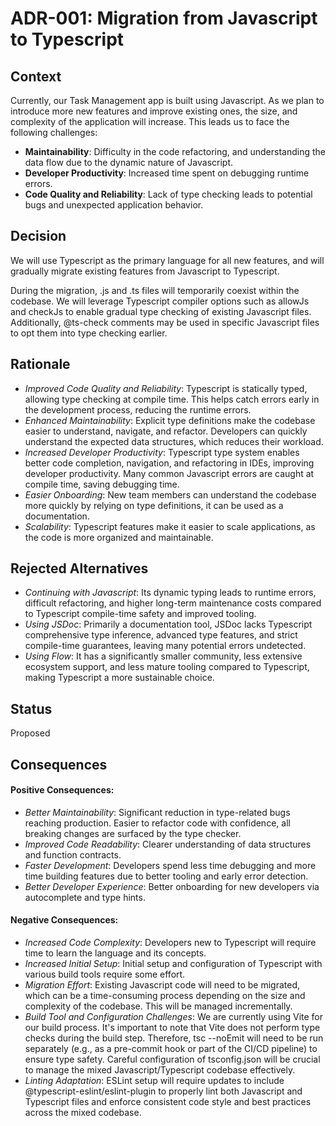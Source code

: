 # ADR-001: Migration from Javascript to Typescript

## Context

Currently, our Task Management app is built using Javascript. As we plan to introduce more new features and improve existing ones, the size, and complexity of the application will increase. This leads us to face the following challenges: 

- **Maintainability**: Difficulty in the code refactoring, and understanding the data flow due to the dynamic nature of Javascript.
- **Developer Productivity**: Increased time spent on debugging runtime errors.
- **Code Quality and Reliability**: Lack of type checking leads to potential bugs and unexpected application behavior.

## Decision

We will use Typescript as the primary language for all new features, and will gradually migrate existing features from Javascript to Typescript.

During the migration, .js and .ts files will temporarily coexist within the codebase. We will leverage Typescript compiler options such as allowJs and checkJs to enable gradual type checking of existing Javascript files. Additionally, @ts-check comments may be used in specific Javascript files to opt them into type checking earlier.

## Rationale
- *Improved Code Quality and Reliability*: Typescript is statically typed, allowing type checking at compile time. This helps catch errors early in the development process, reducing the runtime errors.
- *Enhanced Maintainability*: Explicit type definitions make the codebase easier to understand, navigate, and refactor. Developers can quickly understand the expected data structures, which reduces their workload.
- *Increased Developer Productivity*: Typescript type system enables better code completion, navigation, and refactoring in IDEs, improving developer productivity. Many common Javascript errors are caught at compile time, saving debugging time.
- *Easier Onboarding*: New team members can understand the codebase more quickly by relying on type definitions, it can be used as a documentation.
- *Scalability*: Typescript features make it easier to scale applications, as the code is more organized and maintainable.

## Rejected Alternatives
- *Continuing with Javascript*: Its dynamic typing leads to runtime errors, difficult refactoring, and higher long-term maintenance costs compared to Typescript compile-time safety and improved tooling.
- *Using JSDoc*: Primarily a documentation tool, JSDoc lacks Typescript comprehensive type inference, advanced type features, and strict compile-time guarantees, leaving many potential errors undetected.
- *Using Flow*: It has a significantly smaller community, less extensive ecosystem support, and less mature tooling compared to Typescript, making Typescript a more sustainable choice.

## Status
Proposed

## Consequences

#### Positive Consequences:

- *Better Maintainability*: Significant reduction in type-related bugs reaching production. Easier to refactor code with confidence, all breaking changes are surfaced by the type checker.
- *Improved Code Readability*: Clearer understanding of data structures and function contracts.
- *Faster Development*: Developers spend less time debugging and more time building features due to better tooling and early error detection.
- *Better Developer Experience*: Better onboarding for new developers via autocomplete and type hints.

#### Negative Consequences:
- *Increased Code Complexity*: Developers new to Typescript will require time to learn the language and its concepts.
- *Increased Initial Setup*: Initial setup and configuration of Typescript with various build tools require some effort.
- *Migration Effort*: Existing Javascript code will need to be migrated, which can be a time-consuming process depending on the size and complexity of the codebase. This will be managed incrementally.
- *Build Tool and Configuration Challenges*: We are currently using Vite for our build process. It's important to note that Vite does not perform type checks during the build step. Therefore, tsc --noEmit will need to be run separately (e.g., as a pre-commit hook or part of the CI/CD pipeline) to ensure type safety. Careful configuration of tsconfig.json will be crucial to manage the mixed Javascript/Typescript codebase effectively.
- *Linting Adaptation*: ESLint setup will require updates to include @typescript-eslint/eslint-plugin to properly lint both Javascript and Typescript files and enforce consistent code style and best practices across the mixed codebase.
